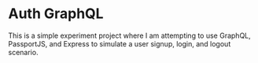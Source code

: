 # Auth GraphQL

This is a simple experiment project where I am attempting to use GraphQL, PassportJS, and Express to simulate a user signup, login, and logout scenario.
